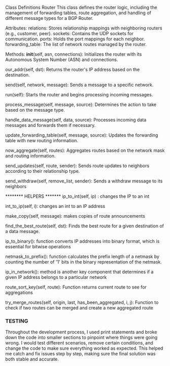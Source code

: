 Class Definitions
Router
This class defines the router logic, including the management of forwarding tables, 
route aggregation, and handling of different message types for a BGP Router. 

Attributes:
relations: Stores relationship mappings with neighboring routers (e.g., customer, peer).
sockets: Contains the UDP sockets for communication.
ports: Holds the port mappings for each neighbor.
forwarding_table: The list of network routes managed by the router.


Methods:
__init__(self, asn, connections): Initializes the router with its Autonomous System Number (ASN) and connections.

our_addr(self, dst): Returns the router's IP address based on the destination.

send(self, network, message): Sends a message to a specific network.

run(self): Starts the router and begins processing incoming messages.

process_message(self, message, source): Determines the action to take based on the message type.

handle_data_message(self, data, source): Processes incoming data messages and forwards them if necessary.

update_forwarding_table(self, message, source): Updates the forwarding table with new routing information.

now_aggregate(self, routes): Aggregates routes based on the network mask and routing information. 


send_updates(self, route, sender): Sends route updates to neighbors according to their relationship type.

send_withdraw(self, remove_list, sender): Sends a withdraw message to its neighbors


******** HELPERS *******
ip_to_int(self, ip) : changes the IP to an int

int_to_ip(self, i): changes an int to an IP address

make_copy(self, message): makes copies of route announcements 

find_the_best_route(self, dst): Finds the best route for a given destination of a data message.

ip_to_binary(): function converts IP addresses into binary format, which is essential for bitwise operations

netmask_to_prefix(): function calculates the prefix length of a netmask by counting the number of '1' bits 
in the binary representation of the netmask.

ip_in_network(): method is another key component that determines if a given IP address belongs to a 
particular network

route_sort_key(self, route): Function returns current route to see for aggregations


try_merge_routes(self, origin, last, has_been_aggregated, i, j): Function to check if two routes can be merged 
and create a new aggregated route


### TESTING ### 
Throughout the development process, I used print statements and broke down the code into smaller sections to
pinpoint where things were going wrong. I would test different scenarios, remove certain conditions, and change 
the code to make sure everything worked as expected. This helped me catch and fix issues step by step, making 
sure the final solution was both stable and accurate.